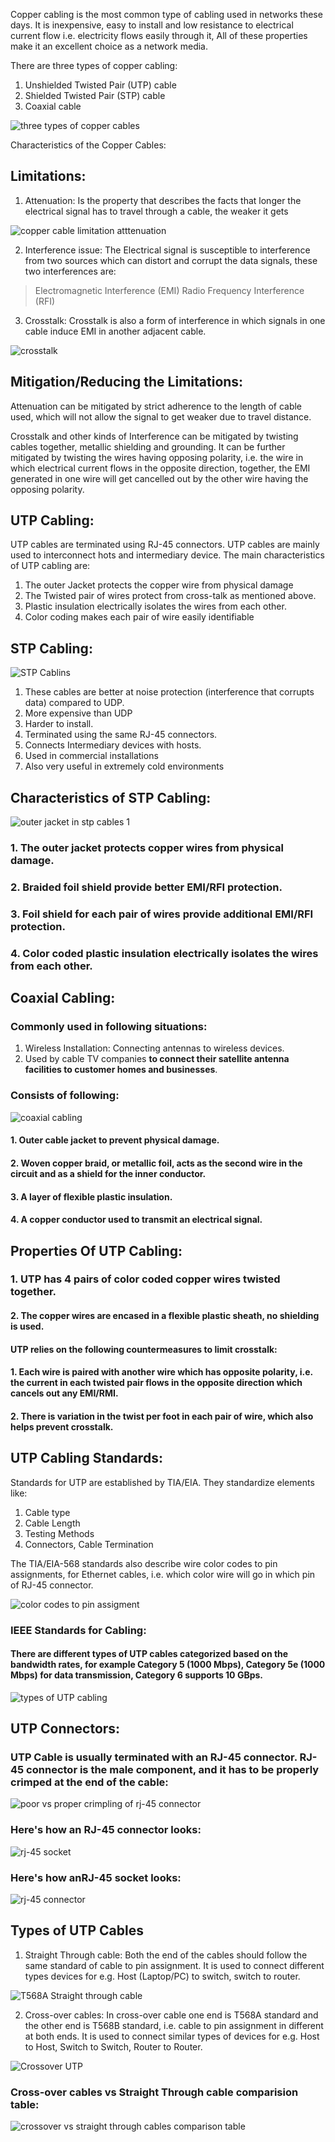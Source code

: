 Copper cabling is the most common type of cabling used in networks these days. It is inexpensive, easy to install and low resistance to electrical current flow i.e. electricity flows easily through it, All of these properties make it an excellent choice as a network media.

There are three types of copper cabling:

1. Unshielded Twisted Pair (UTP) cable
2. Shielded Twisted Pair (STP) cable 
3. Coaxial cable

![three types of copper cables](https://user-images.githubusercontent.com/124640512/218208864-1541a197-68eb-4bee-b227-a59d79599574.png)


Characteristics of the Copper Cables:

## Limitations: 

1. Attenuation: Is the property that describes the facts that longer the electrical signal has to travel through a cable, the weaker it gets

![copper cable limitation atttenuation](https://user-images.githubusercontent.com/124640512/218208899-a1db72b3-2500-4a8e-899c-2bc94ebe981f.png)


2. Interference issue: The Electrical signal is susceptible to interference from two sources which can distort and corrupt the data signals, these two interferences are:

> Electromagnetic Interference (EMI)
> Radio Frequency Interference (RFI)

3. Crosstalk: Crosstalk is also a form of interference in which signals in one cable induce EMI in another adjacent cable.

![crosstalk](https://user-images.githubusercontent.com/124640512/218208937-550a417d-2ba0-4fd9-b714-21c76797d691.jpg)


## Mitigation/Reducing the Limitations:

Attenuation can be mitigated by strict adherence to the length of cable used, which will not allow the signal to get weaker due to travel distance. 

Crosstalk and other kinds of Interference can be mitigated by twisting cables together, metallic shielding and grounding. It can be further mitigated by twisting the wires having opposing polarity, i.e. the wire in which electrical current flows in the opposite direction, together, the EMI generated in one wire will get cancelled out by the other wire having the opposing polarity.

## UTP Cabling:

UTP cables are terminated using RJ-45 connectors. UTP cables are mainly used to interconnect hots and intermediary device. The main characteristics of UTP cabling are:

1. The outer Jacket protects the copper wire from physical damage
2. The Twisted pair of wires protect from cross-talk as mentioned above.
3. Plastic insulation electrically isolates the wires from each other.
4. Color coding makes each pair of wire easily identifiable


## STP Cabling:

![STP Cablins ](https://user-images.githubusercontent.com/124640512/218208964-ea34d00d-f1e4-4132-babe-cac6206704f3.png)


1. These cables are better at noise protection (interference that corrupts data) compared to UDP.
2. More expensive than UDP
3. Harder to install.
4. Terminated using the same RJ-45 connectors.
5. Connects Intermediary devices with hosts.
6. Used in commercial installations
7. Also very useful in extremely cold environments


## Characteristics of STP Cabling:

![outer jacket in stp cables 1](https://user-images.githubusercontent.com/124640512/218209092-e4522545-e92f-4237-b050-230897b1d3c0.png)


### 1. The outer jacket protects copper wires from physical damage.

### 2. Braided foil shield provide better EMI/RFI protection.

### 3. Foil shield for each pair of wires provide additional EMI/RFI protection.

### 4. Color coded plastic insulation electrically isolates the wires from each other. 

## Coaxial Cabling:

### Commonly used in following situations:

1. Wireless Installation: Connecting antennas to wireless devices.
2. Used by cable TV companies **to connect their satellite antenna facilities to customer homes and businesses**.

### Consists of following:

![coaxial cabling](https://user-images.githubusercontent.com/124640512/218209133-b6e6a106-8769-42f7-aae4-a90f26cf0a6d.png)


#### 1. Outer cable jacket to prevent physical damage.

#### 2. Woven copper braid, or metallic foil, acts as the second wire in the circuit and as a shield for the inner conductor.

#### 3. A layer of flexible plastic insulation.

#### 4. A copper conductor used to transmit an electrical signal.

## Properties Of UTP Cabling:

### 1. UTP has 4 pairs of color coded copper wires twisted together.  

#### 2. The copper wires are encased in a flexible plastic sheath, no shielding is used. 

#### UTP relies on the following countermeasures to limit crosstalk:

#### 1. Each wire is paired with another wire which has opposite polarity, i.e. the current in each twisted pair flows in the opposite direction which cancels out any EMI/RMI. 

#### 2. There is variation in the twist per foot in each pair of wire, which also helps prevent crosstalk.


## UTP Cabling Standards:

Standards for UTP are established by TIA/EIA. They standardize elements like:

1. Cable type
2. Cable Length
3. Testing Methods
4. Connectors, Cable Termination

The TIA/EIA-568 standards also describe wire color codes to pin assignments, for Ethernet cables, i.e. which color wire will go in which pin of RJ-45 connector. 

![color codes to pin assigment](https://user-images.githubusercontent.com/124640512/218209215-bfdb5e99-9a7f-4476-91c5-6af101d46f7c.png)


### IEEE Standards for Cabling:

#### There are different types of UTP cables categorized based on the bandwidth rates, for example Category 5 (1000 Mbps), Category 5e (1000 Mbps) for data transmission, Category 6 supports 10 GBps.

![types of UTP cabling](https://user-images.githubusercontent.com/124640512/218209173-a7d99a16-980b-4db2-bfa3-cca48ac52260.png)


## UTP Connectors:

### UTP Cable is usually terminated with an RJ-45 connector. RJ-45 connector is the male component, and it has to be properly crimped at the end of the cable: 

![poor vs proper crimpling of rj-45 connector](https://user-images.githubusercontent.com/124640512/218209231-2e81678d-6bf2-4281-9c76-33779a2b7c78.png)


### Here's how an RJ-45 connector looks: 

![rj-45 socket](https://user-images.githubusercontent.com/124640512/218209247-7bc3cfe2-5f16-4ad9-b074-b7aa09d53018.png)


### Here's how anRJ-45 socket looks:

![rj-45 connector](https://user-images.githubusercontent.com/124640512/218209258-5a456b0e-da5a-4c96-b898-d56dafc95a44.png)


## Types of UTP Cables

1. Straight Through cable: Both the end of the cables should follow the same standard of cable to pin assignment. It is used to connect different types devices for e.g. Host (Laptop/PC) to switch, switch to router. 

![T568A Straight through cable](https://user-images.githubusercontent.com/124640512/218209294-33f56908-2a3a-4604-8903-0da414415c65.png)


2. Cross-over cables: In cross-over cable one end is T568A standard and the other end is T568B standard, i.e. cable to pin assignment in different at both ends. It is used to connect similar types of devices for e.g. Host to Host, Switch to Switch, Router to Router. 

![Crossover UTP ](https://user-images.githubusercontent.com/124640512/218209311-24de6be4-c5c3-461c-a5dd-72ba7087805a.png)


### Cross-over cables vs Straight Through cable comparision table:


![crossover vs straight through cables comparison table](https://user-images.githubusercontent.com/124640512/218209358-300a56ce-bf8c-459e-b1bb-0aba378327ee.png)

